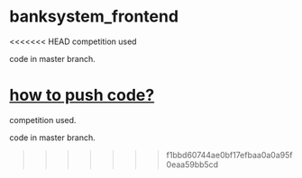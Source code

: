 # banksystem_frontend
<<<<<<< HEAD
competition used

code in master branch.

[how to push code?](https://blog.csdn.net/weixin_42280089/article/details/88937175)
=======
competition used.


code in master branch.
>>>>>>> f1bbd60744ae0bf17efbaa0a0a95f0eaa59bb5cd
